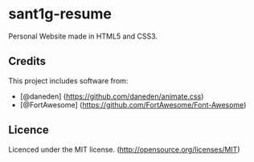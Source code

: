 # sant1g-resume
Personal Website made in HTML5 and CSS3.

## Credits

This project includes software from:
- [@daneden] (https://github.com/daneden/animate.css)
- [@FortAwesome] (https://github.com/FortAwesome/Font-Awesome)

## Licence

Licenced under the MIT license. (http://opensource.org/licenses/MIT)